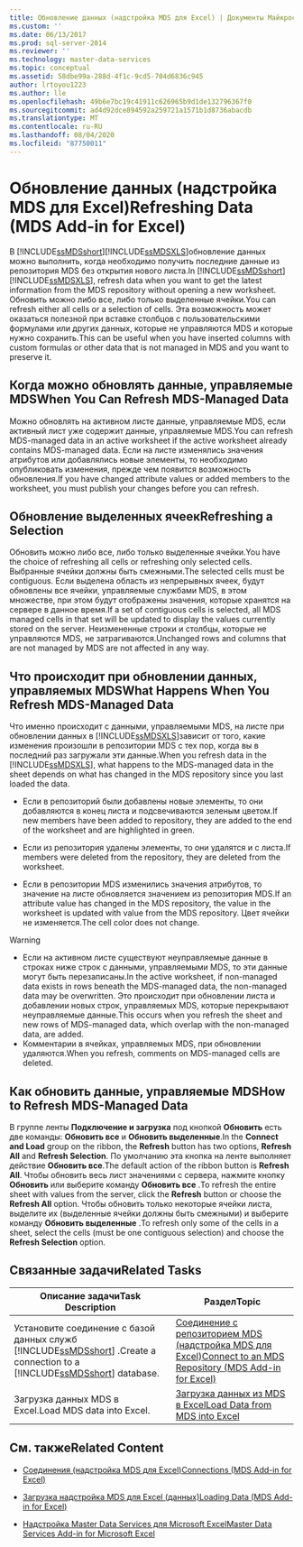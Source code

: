 ```yaml
---
title: Обновление данных (надстройка MDS для Excel) | Документы Майкрософт
ms.custom: ''
ms.date: 06/13/2017
ms.prod: sql-server-2014
ms.reviewer: ''
ms.technology: master-data-services
ms.topic: conceptual
ms.assetid: 58dbe99a-288d-4f1c-9cd5-704d6836c945
author: lrtoyou1223
ms.author: lle
ms.openlocfilehash: 49b6e7bc19c41911c626965b9d1de132796367f0
ms.sourcegitcommit: ad4d92dce894592a259721a1571b1d8736abacdb
ms.translationtype: MT
ms.contentlocale: ru-RU
ms.lasthandoff: 08/04/2020
ms.locfileid: "87750011"
---
```

# <a name="refreshing-data-mds-add-in-for-excel"></a><span data-ttu-id="6751f-102">Обновление данных (надстройка MDS для Excel)</span><span class="sxs-lookup"><span data-stu-id="6751f-102">Refreshing Data (MDS Add-in for Excel)</span></span>
  <span data-ttu-id="6751f-103">В [!INCLUDE[ssMDSshort](../../includes/ssmdsshort-md.md)][!INCLUDE[ssMDSXLS](../../includes/ssmdsxls-md.md)]обновление данных можно выполнить, когда необходимо получить последние данные из репозитория MDS без открытия нового листа.</span><span class="sxs-lookup"><span data-stu-id="6751f-103">In [!INCLUDE[ssMDSshort](../../includes/ssmdsshort-md.md)][!INCLUDE[ssMDSXLS](../../includes/ssmdsxls-md.md)], refresh data when you want to get the latest information from the MDS repository without opening a new worksheet.</span></span> <span data-ttu-id="6751f-104">Обновить можно либо все, либо только выделенные ячейки.</span><span class="sxs-lookup"><span data-stu-id="6751f-104">You can refresh either all cells or a selection of cells.</span></span> <span data-ttu-id="6751f-105">Эта возможность может оказаться полезной при вставке столбцов с пользовательскими формулами или других данных, которые не управляются MDS и которые нужно сохранить.</span><span class="sxs-lookup"><span data-stu-id="6751f-105">This can be useful when you have inserted columns with custom formulas or other data that is not managed in MDS and you want to preserve it.</span></span>  
  
## <a name="when-you-can-refresh-mds-managed-data"></a><span data-ttu-id="6751f-106">Когда можно обновлять данные, управляемые MDS</span><span class="sxs-lookup"><span data-stu-id="6751f-106">When You Can Refresh MDS-Managed Data</span></span>  
 <span data-ttu-id="6751f-107">Можно обновлять на активном листе данные, управляемые MDS, если активный лист уже содержит данные, управляемые MDS.</span><span class="sxs-lookup"><span data-stu-id="6751f-107">You can refresh MDS-managed data in an active worksheet if the active worksheet already contains MDS-managed data.</span></span> <span data-ttu-id="6751f-108">Если на листе изменялись значения атрибутов или добавлялись новые элементы, то необходимо опубликовать изменения, прежде чем появится возможность обновления.</span><span class="sxs-lookup"><span data-stu-id="6751f-108">If you have changed attribute values or added members to the worksheet, you must publish your changes before you can refresh.</span></span>  
  
## <a name="refreshing-a-selection"></a><span data-ttu-id="6751f-109">Обновление выделенных ячеек</span><span class="sxs-lookup"><span data-stu-id="6751f-109">Refreshing a Selection</span></span>  
 <span data-ttu-id="6751f-110">Обновить можно либо все, либо только выделенные ячейки.</span><span class="sxs-lookup"><span data-stu-id="6751f-110">You have the choice of refreshing all cells or refreshing only selected cells.</span></span> <span data-ttu-id="6751f-111">Выбранные ячейки должны быть смежными.</span><span class="sxs-lookup"><span data-stu-id="6751f-111">The selected cells must be contiguous.</span></span> <span data-ttu-id="6751f-112">Если выделена область из непрерывных ячеек, будут обновлены все ячейки, управляемые службами MDS, в этом множестве, при этом будут отображены значения, которые хранятся на сервере в данное время.</span><span class="sxs-lookup"><span data-stu-id="6751f-112">If a set of contiguous cells is selected, all MDS managed cells in that set will be updated to display the values currently stored on the server.</span></span> <span data-ttu-id="6751f-113">Неизмененные строки и столбцы, которые не управляются MDS, не затрагиваются.</span><span class="sxs-lookup"><span data-stu-id="6751f-113">Unchanged rows and columns that are not managed by MDS are not affected in any way.</span></span>  
  
## <a name="what-happens-when-you-refresh-mds-managed-data"></a><span data-ttu-id="6751f-114">Что происходит при обновлении данных, управляемых MDS</span><span class="sxs-lookup"><span data-stu-id="6751f-114">What Happens When You Refresh MDS-Managed Data</span></span>  
 <span data-ttu-id="6751f-115">Что именно происходит с данными, управляемыми MDS, на листе при обновлении данных в [!INCLUDE[ssMDSXLS](../../includes/ssmdsxls-md.md)]зависит от того, какие изменения произошли в репозитории MDS с тех пор, когда вы в последний раз загружали эти данные.</span><span class="sxs-lookup"><span data-stu-id="6751f-115">When you refresh data in the [!INCLUDE[ssMDSXLS](../../includes/ssmdsxls-md.md)], what happens to the MDS-managed data in the sheet depends on what has changed in the MDS repository since you last loaded the data.</span></span>  
  
-   <span data-ttu-id="6751f-116">Если в репозиторий были добавлены новые элементы, то они добавляются в конец листа и подсвечиваются зеленым цветом.</span><span class="sxs-lookup"><span data-stu-id="6751f-116">If new members have been added to repository, they are added to the end of the worksheet and are highlighted in green.</span></span>  
  
-   <span data-ttu-id="6751f-117">Если из репозитория удалены элементы, то они удалятся и с листа.</span><span class="sxs-lookup"><span data-stu-id="6751f-117">If members were deleted from the repository, they are deleted from the worksheet.</span></span>  
  
-   <span data-ttu-id="6751f-118">Если в репозитории MDS изменились значения атрибутов, то значение на листе обновляется значением из репозитория MDS.</span><span class="sxs-lookup"><span data-stu-id="6751f-118">If an attribute value has changed in the MDS repository, the value in the worksheet is updated with value from the MDS repository.</span></span> <span data-ttu-id="6751f-119">Цвет ячейки не изменяется.</span><span class="sxs-lookup"><span data-stu-id="6751f-119">The cell color does not change.</span></span>  
  
> [!WARNING]
>  -   <span data-ttu-id="6751f-120">Если на активном листе существуют неуправляемые данные в строках ниже строк с данными, управляемыми MDS, то эти данные могут быть перезаписаны.</span><span class="sxs-lookup"><span data-stu-id="6751f-120">In the active worksheet, if non-managed data exists in rows beneath the MDS-managed data, the non-managed data may be overwritten.</span></span> <span data-ttu-id="6751f-121">Это происходит при обновлении листа и добавлении новых строк, управляемых MDS, которые перекрывают неуправляемые данные.</span><span class="sxs-lookup"><span data-stu-id="6751f-121">This occurs when you refresh the sheet and new rows of MDS-managed data, which overlap with the non-managed data, are added.</span></span>  
> -   <span data-ttu-id="6751f-122">Комментарии в ячейках, управляемых MDS, при обновлении удаляются.</span><span class="sxs-lookup"><span data-stu-id="6751f-122">When you refresh, comments on MDS-managed cells are deleted.</span></span>  
  
## <a name="how-to-refresh-mds-managed-data"></a><span data-ttu-id="6751f-123">Как обновить данные, управляемые MDS</span><span class="sxs-lookup"><span data-stu-id="6751f-123">How to Refresh MDS-Managed Data</span></span>  
 <span data-ttu-id="6751f-124">В группе ленты **Подключение и загрузка** под кнопкой **Обновить** есть две команды: **Обновить все** и **Обновить выделенные**.</span><span class="sxs-lookup"><span data-stu-id="6751f-124">In the **Connect and Load** group on the ribbon, the **Refresh** button has two options, **Refresh All** and **Refresh Selection**.</span></span> <span data-ttu-id="6751f-125">По умолчанию эта кнопка на ленте выполняет действие **Обновить все**.</span><span class="sxs-lookup"><span data-stu-id="6751f-125">The default action of the ribbon button is **Refresh All**.</span></span> <span data-ttu-id="6751f-126">Чтобы обновить весь лист значениями с сервера, нажмите кнопку **Обновить** или выберите команду **Обновить все** .</span><span class="sxs-lookup"><span data-stu-id="6751f-126">To refresh the entire sheet with values from the server, click the **Refresh** button or choose the **Refresh All** option.</span></span> <span data-ttu-id="6751f-127">Чтобы обновить только некоторые ячейки листа, выделите их (выделенные ячейки должны быть смежными) и выберите команду **Обновить выделенные** .</span><span class="sxs-lookup"><span data-stu-id="6751f-127">To refresh only some of the cells in a sheet, select the cells (must be one contiguous selection) and choose the **Refresh Selection** option.</span></span>  
  
## <a name="related-tasks"></a><span data-ttu-id="6751f-128">Связанные задачи</span><span class="sxs-lookup"><span data-stu-id="6751f-128">Related Tasks</span></span>  
  
|<span data-ttu-id="6751f-129">Описание задачи</span><span class="sxs-lookup"><span data-stu-id="6751f-129">Task Description</span></span>|<span data-ttu-id="6751f-130">Раздел</span><span class="sxs-lookup"><span data-stu-id="6751f-130">Topic</span></span>|  
|----------------------|-----------|  
|<span data-ttu-id="6751f-131">Установите соединение с базой данных служб [!INCLUDE[ssMDSshort](../../includes/ssmdsshort-md.md)] .</span><span class="sxs-lookup"><span data-stu-id="6751f-131">Create a connection to a [!INCLUDE[ssMDSshort](../../includes/ssmdsshort-md.md)] database.</span></span>|[<span data-ttu-id="6751f-132">Соединение с репозиторием MDS (надстройка MDS для Excel)</span><span class="sxs-lookup"><span data-stu-id="6751f-132">Connect to an MDS Repository &#40;MDS Add-in for Excel&#41;</span></span>](connect-to-an-mds-repository-mds-add-in-for-excel.md)|  
|<span data-ttu-id="6751f-133">Загрузка данных MDS в Excel.</span><span class="sxs-lookup"><span data-stu-id="6751f-133">Load MDS data into Excel.</span></span>|[<span data-ttu-id="6751f-134">Загрузка данных из MDS в Excel</span><span class="sxs-lookup"><span data-stu-id="6751f-134">Load Data from MDS into Excel</span></span>](export-data-to-excel-from-master-data-services.md)|  
  
## <a name="related-content"></a><span data-ttu-id="6751f-135">См. также</span><span class="sxs-lookup"><span data-stu-id="6751f-135">Related Content</span></span>  
  
-   [<span data-ttu-id="6751f-136">Соединения (надстройка MDS для Excel)</span><span class="sxs-lookup"><span data-stu-id="6751f-136">Connections &#40;MDS Add-in for Excel&#41;</span></span>](connections-mds-add-in-for-excel.md)  
  
-   [<span data-ttu-id="6751f-137">Загрузка надстройка MDS для Excel &#40;данных&#41;</span><span class="sxs-lookup"><span data-stu-id="6751f-137">Loading Data &#40;MDS Add-in for Excel&#41;</span></span>](overview-exporting-data-to-excel-mds-add-in-for-excel.md)  
  
-   [<span data-ttu-id="6751f-138">Надстройка Master Data Services для Microsoft Excel</span><span class="sxs-lookup"><span data-stu-id="6751f-138">Master Data Services Add-in for Microsoft Excel</span></span>](master-data-services-add-in-for-microsoft-excel.md)  
  
  
